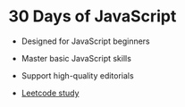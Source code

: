 # 30 Days of JavaScript

-  Designed for JavaScript beginners
-  Master basic JavaScript skills
-  Support high-quality editorials

-  [Leetcode study](https://leetcode.com/studyplan/30-days-of-javascript/)
